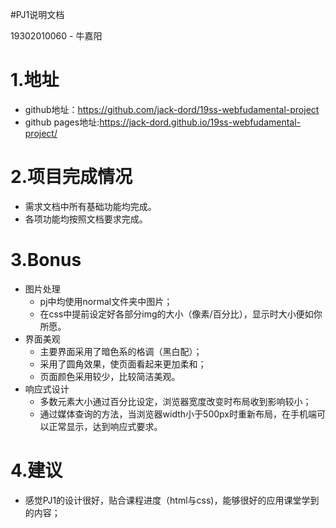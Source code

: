  #PJ1说明文档

19302010060 - 牛嘉阳

# 1.地址
- github地址：https://github.com/jack-dord/19ss-webfudamental-project
- github pages地址:https://jack-dord.github.io/19ss-webfudamental-project/
# 2.项目完成情况
- 需求文档中所有基础功能均完成。
- 各项功能均按照文档要求完成。
# 3.Bonus
- 图片处理
  - pj中均使用normal文件夹中图片；
  - 在css中提前设定好各部分img的大小（像素/百分比），显示时大小便如你所愿。
- 界面美观
  - 主要界面采用了暗色系的格调（黑白配）；
  - 采用了圆角效果，使页面看起来更加柔和；
  - 页面颜色采用较少，比较简洁美观。
- 响应式设计
   - 多数元素大小通过百分比设定，浏览器宽度改变时布局收到影响较小；
   - 通过媒体查询的方法，当浏览器width小于500px时重新布局，在手机端可以正常显示，达到响应式要求。
# 4.建议   
  - 感觉PJ1的设计很好，贴合课程进度（html与css)，能够很好的应用课堂学到的内容；